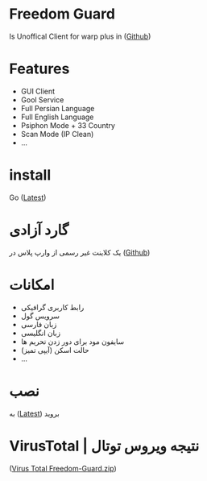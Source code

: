 # Freedom Guard
Is Unoffical Client for warp plus in ([Github](https://github.com/bepass-org/warp-plus))
# Features
* GUI Client
* Gool Service
* Full Persian Language
* Full English Language
* Psiphon Mode + 33 Country
* Scan Mode (IP Clean)
* ...
# install 
 Go ([Latest](https://github.com/fwldom/Freedom-Guard/releases/latest))
# گارد آزادی
یک کلاینت غیر رسمی از وارپ پلاس در ([Github](https://github.com/bepass-org/warp-plus))
# امکانات
* رابط کاربری گرافیکی
* سرویس گول
* زبان فارسی
* زبان انگلیسی
* سایفون مود برای دور زدن تحریم ها
* حالت اسکن (آیپی تمیز)
* ...
# نصب 
 به ([Latest](https://github.com/fwldom/Freedom-Guard/releases/latest)) بروید
 # VirusTotal |  نتیجه ویروس توتال
([Virus Total Freedom-Guard.zip](https://www.virustotal.com/gui/file/a0d9f0c0a280d5ac84789bf21085988cfcbf7d80b2d5f521b6044f0704fbdecf))
